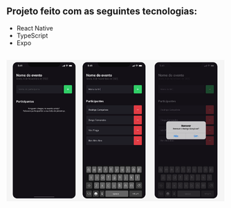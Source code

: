 <h2>Projeto feito com as seguintes tecnologias:</h2><ul>
<li>React Native</li>
<li>TypeScript</li>
<li>Expo</li>
 </ul>
 <br />
 <div align="center">
   <img src="https://github.com/LuizaFerri/imhere/blob/master/telas.png" />
 </div>
